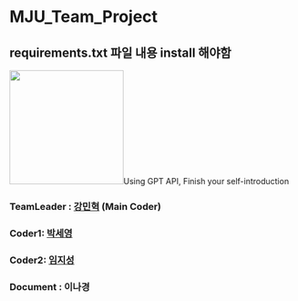 # MJU_Team_Project
## requirements.txt 파일 내용 install 해야함

<img src = "https://search.pstatic.net/common/?src=http%3A%2F%2Fblogfiles.naver.net%2FMjAyMjAxMjFfMTU0%2FMDAxNjQyNzI0NTQ3NzM4.CJXpLHkw-RTh5PtPQlw8X8kkPxQTJHGykalNX3Tt6eIg.G2DFcbK_ECC6jAyH1qCZFDSwgcoLQAMXQewa3ODlj_Mg.PNG.designerjuni%2F%25B8%25ED%25C1%25F6%25B4%25EB%25C7%25D0%25B1%25B3%25B7%25CE%25B0%25ED.png&type=sc960_832" width="200" />Using GPT API, Finish your self-introduction

  
  
  
  

### TeamLeader : [강민혁](https://github.com/kminh1209) (Main Coder)
### Coder1: [박세영](https://github.com/spy6940)
### Coder2: [임지성](https://github.com/jiseong3030)
### Document : 이나경




